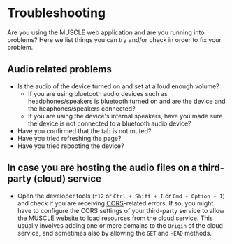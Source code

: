 # Troubleshooting

Are you using the MUSCLE web application and are you running into problems? Here we list things you can try and/or check in order to fix your problem.

## Audio related problems

* Is the audio of the device turned on and set at a loud enough volume?
  * If you are using bluetooth audio devices such as headphones/speakers is bluetooth turned on and are the device and the heaphones/speakers connected?
  * If you are using the device's internal speakers, have you made sure the device is not connected to a bluetooth audio device?
* Have you confirmed that the tab is not muted?
* Have you tried refreshing the page?
* Have you tried rebooting the device?

## In case you are hosting the audio files on a third-party (cloud) service

* Open the developer tools (`f12` or `Ctrl + Shift + I` or `Cmd + Option + I`) and check if you are receiving [CORS](https://developer.mozilla.org/en-US/docs/Web/HTTP/CORS)-related errors. If so, you might have to configure the CORS settings of your third-party service to allow the MUSCLE website to load resources from the cloud service. This usually involves adding one or more domains to the `Origin` of the cloud service, and sometimes also by allowing the `GET` and `HEAD` methods.